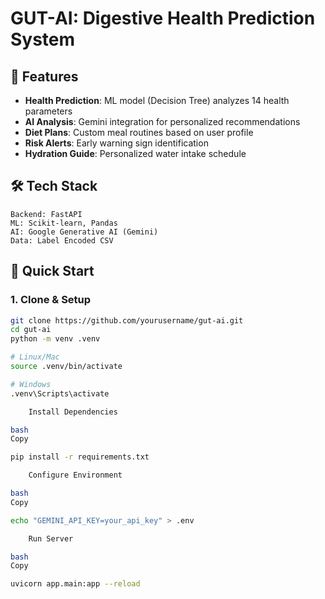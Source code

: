 # GUT-AI: Digestive Health Prediction System
## 🌟 Features

- **Health Prediction**: ML model (Decision Tree) analyzes 14 health parameters
- **AI Analysis**: Gemini integration for personalized recommendations
- **Diet Plans**: Custom meal routines based on user profile
- **Risk Alerts**: Early warning sign identification
- **Hydration Guide**: Personalized water intake schedule

## 🛠 Tech Stack

```text
Backend: FastAPI
ML: Scikit-learn, Pandas
AI: Google Generative AI (Gemini)
Data: Label Encoded CSV
```

## 🚀 Quick Start

### 1. Clone & Setup
```bash
git clone https://github.com/yourusername/gut-ai.git
cd gut-ai
python -m venv .venv

# Linux/Mac
source .venv/bin/activate

# Windows
.venv\Scripts\activate

    Install Dependencies

bash
Copy

pip install -r requirements.txt

    Configure Environment

bash
Copy

echo "GEMINI_API_KEY=your_api_key" > .env

    Run Server

bash
Copy

uvicorn app.main:app --reload
